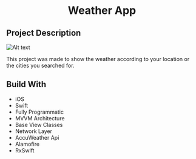 <h1 align="center">Weather App</h1>
<h2 align="left">Project Description</h1>

![Alt text](https://media.giphy.com/media/C7ZxAVtTooep5pOZEE/giphy.gif)

This project was made to show the weather according to your location or the cities you searched for.

## Build With
- iOS
- Swift
- Fully Programmatic
- MVVM Architecture
- Base View Classes
- Network Layer
- AccuWeather Api
- Alamofire
- RxSwift

